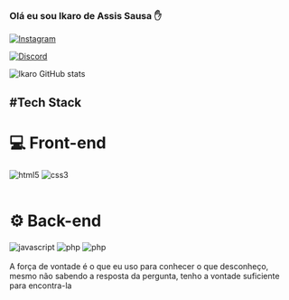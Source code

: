 

### Olá eu sou Ikaro de Assis Sausa ✋
[![Instagram](https://img.shields.io/badge/Instagram-E4405F?style=for-the-badge&logo=instagram&logoColor=white)](https://www.instagram.com/duck__web/)

[![Discord](https://img.shields.io/badge/Discord-7289DA?style=for-the-badge&logo=discord&logoColor=white)](https://discord.com/channels/@me)

![Ikaro GitHub stats](https://github-readme-stats.vercel.app/api?username=capitaolebara&show_icons=true&theme=radical)

##  #Tech Stack
# 💻 Front-end
<div style="display: inline_block">
<img align="center" alt="html5" src="https://img.shields.io/badge/HTML5-E34F26?style=for-the-badge&logo=html5&logoColor=white"/>
<img align="center" alt="css3" src="https://img.shields.io/badge/CSS3-1572B6?style=for-the-badge&logo=css3&logoColor=white"/>
</div><br/>

# ⚙️ Back-end
<div style="display: inline_block">
<img align="center" alt="javascript" src="https://img.shields.io/badge/JavaScript-F7DF1E?style=for-the-badge&logo=javascript&logoColor=black"/>
<img align="center" alt="php" src="https://img.shields.io/badge/PHP-777BB4?style=for-the-badge&logo=php&logoColor=white"/>
<img align="center" alt="php" src="https://img.shields.io/badge/MySQL-00000F?style=for-the-badge&logo=mysql&logoColor=white">
</div><br/>
A força de vontade é o que eu uso para conhecer o que desconheço, mesmo não sabendo a resposta da pergunta, tenho a vontade suficiente para encontra-la
